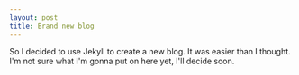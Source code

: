 ```yaml
---
layout: post
title: Brand new blog
---
```


So I decided to use Jekyll to create a new blog. It was easier than I thought.
I'm not sure what I'm gonna put on here yet, I'll decide soon.
